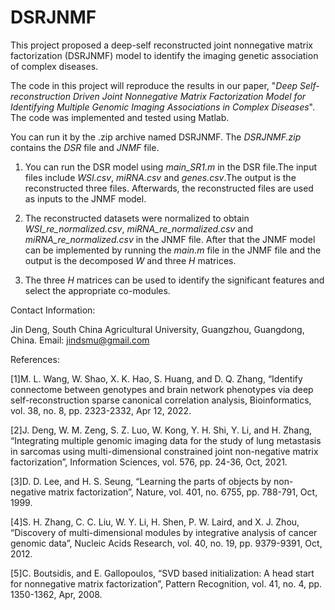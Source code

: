 # DSRJNMF

This project proposed a deep-self reconstructed joint nonnegative matrix factorization (DSRJNMF) model to identify the imaging genetic association of complex diseases. 

The code in this project will reproduce the results in our paper, "*Deep Self-reconstruction Driven Joint Nonnegative Matrix Factorization Model for Identifying Multiple Genomic Imaging Associations in Complex Diseases*". The code was implemented and tested using Matlab.

You can run it by the .zip archive named DSRJNMF. The *DSRJNMF.zip* contains the *DSR* file and *JNMF* file. 

1. You can run the DSR model using *main_SR1.m* in the DSR file.The input files include *WSI.csv*, *miRNA.csv* and *genes.csv*.The output is the reconstructed three files. Afterwards, the reconstructed files are used as inputs to the JNMF model.

2. The reconstructed datasets were normalized to obtain *WSI_re_normalized.csv*, *miRNA_re_normalized.csv* and *miRNA_re_normalized.csv* in the JNMF file. After that the JNMF model can be implemented by running the *main.m* file in the JNMF file and the output is the decomposed *W* and three *H* matrices.

3. The three *H* matrices can be used to identify the significant features and select the appropriate co-modules.

Contact Information:

Jin Deng, South China Agricultural University, Guangzhou, Guangdong, China. Email: jindsmu@gmail.com

References:

[1]M. L. Wang, W. Shao, X. K. Hao, S. Huang, and D. Q. Zhang, “Identify connectome between genotypes and brain network phenotypes via deep self-reconstruction sparse canonical correlation analysis, Bioinformatics, vol. 38, no. 8, pp. 2323-2332, Apr 12, 2022.

[2]J. Deng, W. M. Zeng, S. Z. Luo, W. Kong, Y. H. Shi, Y. Li, and H. Zhang, “Integrating multiple genomic imaging data for the study of lung metastasis in sarcomas using multi-dimensional constrained joint non-negative matrix factorization”, Information Sciences, vol. 576, pp. 24-36, Oct, 2021.

[3]D. D. Lee, and H. S. Seung, “Learning the parts of objects by non-negative matrix factorization”, Nature, vol. 401, no. 6755, pp. 788-791, Oct, 1999.

[4]S. H. Zhang, C. C. Liu, W. Y. Li, H. Shen, P. W. Laird, and X. J. Zhou, “Discovery of multi-dimensional modules by integrative analysis of cancer genomic data”, Nucleic Acids Research, vol. 40, no. 19, pp. 9379-9391, Oct, 2012.

[5]C. Boutsidis, and E. Gallopoulos, “SVD based initialization: A head start for nonnegative matrix factorization”, Pattern Recognition, vol. 41, no. 4, pp. 1350-1362, Apr, 2008.
